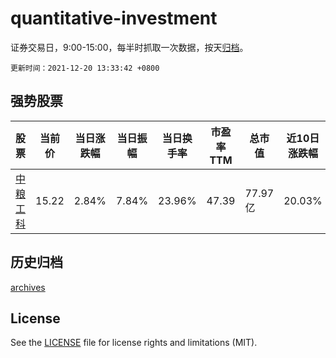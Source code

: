 # quantitative-investment

证券交易日，9:00-15:00，每半时抓取一次数据，按天[归档](archives)。

`更新时间：2021-12-20 13:33:42 +0800`

## 强势股票

|股票|当前价|当日涨跌幅|当日振幅|当日换手率|市盈率TTM|总市值|近10日涨跌幅|
|----|----|----|----|----|----|----|----|
|[中粮工科](https://xueqiu.com/S/SZ301058)|15.22|2.84%|7.84%|23.96%|47.39|77.97亿|20.03%|

## 历史归档

[archives](archives)

## License

See the [LICENSE](LICENSE) file for license rights and limitations (MIT).
